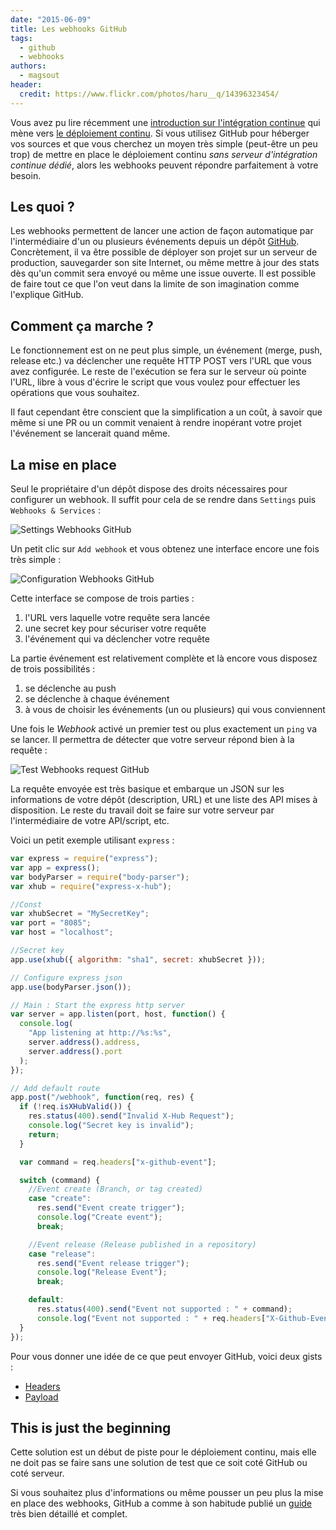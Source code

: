 ```yaml
---
date: "2015-06-09"
title: Les webhooks GitHub
tags:
  - github
  - webhooks
authors:
  - magsout
header:
  credit: https://www.flickr.com/photos/haru__q/14396323454/
---
```


Vous avez pu lire récemment une [introduction sur l'intégration
continue](/fr/articles/ci/deploiement-continu/) qui mène vers [le déploiement
continu](/fr/articles/ci/). Si vous utilisez GitHub pour héberger vos sources et
que vous cherchez un moyen très simple (peut-être un peu trop) de mettre en
place le déploiement continu *sans serveur d'intégration continue dédié*, alors
les webhooks peuvent répondre parfaitement à votre besoin.

## Les quoi ?

Les webhooks permettent de lancer une action de façon automatique par
l'intermédiaire d'un ou plusieurs événements depuis un dépôt
[GitHub](http://github.com). Concrètement, il va être possible de déployer son
projet sur un serveur de production, sauvegarder son site Internet, ou même
mettre à jour des stats dès qu'un commit sera envoyé ou même une issue ouverte.
Il est possible de faire tout ce que l'on veut dans la limite de son imagination
comme l'explique GitHub.

## Comment ça marche ?

Le fonctionnement est on ne peut plus simple, un événement (merge, push, release
etc.) va déclencher une requête HTTP POST vers l'URL que vous avez configurée.
Le reste de l'exécution se fera sur le serveur où pointe l'URL, libre à vous
d'écrire le script que vous voulez pour effectuer les opérations que vous
souhaitez.

Il faut cependant être conscient que la simplification a un coût, à savoir que
même si une PR ou un commit venaient à rendre inopérant votre projet l'événement
se lancerait quand même.

## La mise en place

Seul le propriétaire d'un dépôt dispose des droits nécessaires pour configurer
un webhook. Il suffit pour cela de se rendre dans `Settings` puis `Webhooks &
Services` :

![Settings Webhooks GitHub](setting_webhook.jpg)

Un petit clic sur `Add webhook` et vous obtenez une interface encore une fois
très simple :

![Configuration Webhooks GitHub](configuration_webhook.jpg)

Cette interface se compose de trois parties :

1. l'URL vers laquelle votre requête sera lancée
2. une secret key pour sécuriser votre requête
3. l'événement qui va déclencher votre requête

La partie événement est relativement complète et là encore vous disposez de
trois possibilités :

1. se déclenche au push
2. se déclenche à chaque événement
3. à vous de choisir les événements (un ou plusieurs) qui vous conviennent

Une fois le _Webhook_ activé un premier test ou plus exactement un `ping` va se
lancer. Il permettra de détecter que votre serveur répond bien à la requête :

![Test Webhooks request GitHub](test_webhook.jpg)

La requête envoyée est très basique et embarque un JSON sur les informations de
votre dépôt (description, URL) et une liste des API mises à disposition. Le
reste du travail doit se faire sur votre serveur par l'intermédiaire de votre
API/script, etc.

Voici un petit exemple utilisant `express` :

```js
var express = require("express");
var app = express();
var bodyParser = require("body-parser");
var xhub = require("express-x-hub");

//Const
var xhubSecret = "MySecretKey";
var port = "8085";
var host = "localhost";

//Secret key
app.use(xhub({ algorithm: "sha1", secret: xhubSecret }));

// Configure express json
app.use(bodyParser.json());

// Main : Start the express http server
var server = app.listen(port, host, function() {
  console.log(
    "App listening at http://%s:%s",
    server.address().address,
    server.address().port
  );
});

// Add default route
app.post("/webhook", function(req, res) {
  if (!req.isXHubValid()) {
    res.status(400).send("Invalid X-Hub Request");
    console.log("Secret key is invalid");
    return;
  }

  var command = req.headers["x-github-event"];

  switch (command) {
    //Event create (Branch, or tag created)
    case "create":
      res.send("Event create trigger");
      console.log("Create event");
      break;

    //Event release (Release published in a repository)
    case "release":
      res.send("Event release trigger");
      console.log("Release Event");
      break;

    default:
      res.status(400).send("Event not supported : " + command);
      console.log("Event not supported : " + req.headers["X-Github-Event"]);
  }
});
```

Pour vous donner une idée de ce que peut envoyer GitHub, voici deux gists :

* [Headers](header.txt)
* [Payload](payload.json)

## This is just the beginning

Cette solution est un début de piste pour le déploiement continu, mais elle ne
doit pas se faire sans une solution de test que ce soit coté GitHub ou coté
serveur.

Si vous souhaitez plus d'informations ou même pousser un peu plus la mise en
place des webhooks, GitHub a comme à son habitude publié un
[guide](https://developer.github.com/webhooks/) très bien détaillé et complet.
